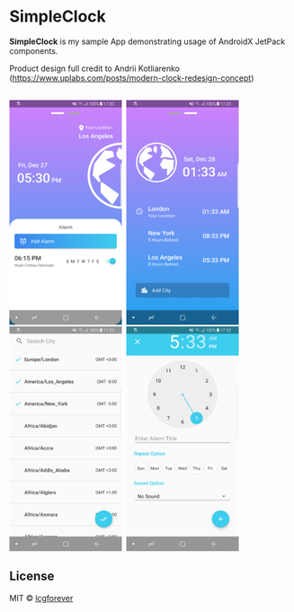 # SimpleClock

**SimpleClock** is my sample App demonstrating usage of AndroidX JetPack components.

Product design full credit to Andrii Kotliarenko
(https://www.uplabs.com/posts/modern-clock-redesign-concept)

<br/><img src="./screenshot/main_clock.png" width="200" height="400" />
&nbsp;<img src="./screenshot/timezone.png" width="200" height="400" />
<br/><img src="./screenshot/search_timezone.png" width="200" height="400" />
&nbsp;<img src="./screenshot/add_alarm.png" width="200" height="400" />

## License
MIT © [lcgforever](https://github.com/lcgforever)
